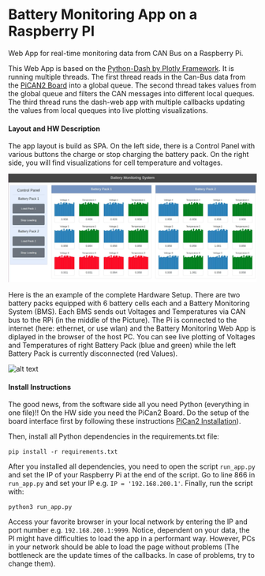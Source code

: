 # Battery Monitoring App on a Raspberry PI
Web App for real-time monitoring data from CAN Bus on a Raspberry Pi.

This Web App is based on the [Python-Dash by Plotly Framework](https://plot.ly/products/dash/). It is running multiple threads. The first thread reads in the Can-Bus data from the [PiCAN2 Board](http://skpang.co.uk/catalog/pican2-canbus-board-for-raspberry-pi-23-p-1475.html) into a global queue. The second thread takes values from the global queue and filters the CAN messages into different local queques. The third thread runs the dash-web app with multiple callbacks updating the values from local queques into live plotting visualizations. 

#### Layout and HW Description

The app layout is build as SPA. On the left side, there is a Control Panel with various buttons the charge or stop charging the battery pack. On the right side, you will find visualizations for cell temperature and voltages.

[image_0]: ./misc/battery_app_sample.jpg
![alt text][image_0] 

Here is the an example of the complete Hardware Setup. There are two battery packs equipped with 6 battery cells each and a Battery Monitoring System (BMS). Each BMS sends out Voltages and Temperatures via CAN bus to the RPi (in the middle of the Picture). The Pi is connected to the internet (here: ethernet, or use wlan) and the Battery Monitoring Web App is diplayed in the browser of the host PC. You can see live plotting of Voltages and Temperatures of right Battery Pack (blue and green) while the left Battery Pack is currently disconnected (red Values).

[image_1]: ./misc/liveplotting_hw_setup.jpg
![alt text][image_1]

#### Install Instructions

The good news, from the software side all you need Python (everything in one file)!! On the HW side you need the PiCan2 Board. Do the setup of the board interface first by following these instructions [PiCan2 Installation](https://www.skptechnology.co.uk/pican2-software-installation/)).

Then, install all Python dependencies in the requirements.txt file:
```
pip install -r requirements.txt
```
After you installed all dependencies, you need to open the script `run_app.py` and set the IP of your Raspberry Pi at the end of the script. Go to line 866 in `run_app.py` and set your IP e.g. `IP = '192.168.200.1'`. Finally, run the script with:
```
python3 run_app.py
``` 
Access your favorite browser in your local network by entering the IP and port number e.g. `192.168.200.1:9999`. Notice, dependent on your data, the PI might have difficulties to load the app in a performant way. However, PCs in your network should be able to load the page without problems (The bottleneck are the update times of the callbacks. In case of problems, try to change them).
